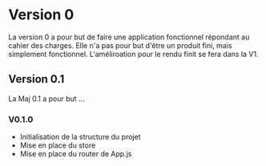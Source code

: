 # Version 0

La version 0 a pour but de faire une application fonctionnel répondant au cahier des charges. Elle n'a pas pour but d'être un produit fini, mais simplement fonctionnel.
L'améliroation pour le rendu finit se fera dans la V1.

## Version 0.1

La Maj 0.1 a pour but ...

### V0.1.0

 - Initialisation de la structure du projet
 - Mise en place du store
 - Mise en place du router de App.js